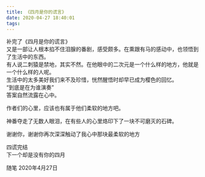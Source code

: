 ```yaml
---
title: 《四月是你的谎言》
date: 2020-04-27 18:40:01
tags:
---
```

补完了《四月是你的谎言》  
又是一部让人根本掐不住泪腺的番剧，感受颇多。在熏跟有马的感动中，也领悟到了生活中的东西。  
有人说二刺猿是禁地，其实不然。在他眼中的二次元是一个什么样的地方，他就是一个什么样的人呢。  
生活中的太多美好我们来不及珍惜，恍然醒悟时却早已成为樱色的回忆。  
“到底是在为谁演奏”  
答案自然流露在心中。  
  
作者们的心里，应该也有属于他们柔软的地方吧。  
  
神番夺走了无数人眼泪，在有些人的心里烙印下了一块不可磨灭的石碑。  
  
谢谢你，谢谢你再次深深触动了我心中那块最柔软的地方  
  
四谎完结  
下一个却是没有你的四月  
  
随笔
2020年4月27日  